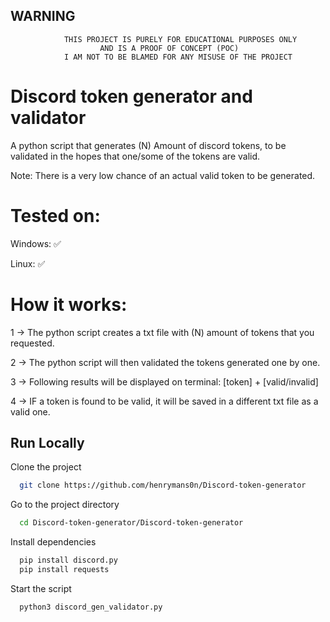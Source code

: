 
## WARNING



                THIS PROJECT IS PURELY FOR EDUCATIONAL PURPOSES ONLY 
                        AND IS A PROOF OF CONCEPT (POC)
                I AM NOT TO BE BLAMED FOR ANY MISUSE OF THE PROJECT
# Discord token generator and validator

A python script that generates (N) Amount of discord tokens, to be validated in the hopes that one/some of the tokens are valid.




Note: There is a very low chance of an actual valid token to be generated.

# Tested on:

Windows:  ✅

Linux:    ✅

# How it works:

1 -> The python script creates a txt file with (N) amount of tokens that you requested.

2 -> The python script will then validated the tokens generated one by one.

3 -> Following results will be displayed on terminal: [token] + [valid/invalid]

4 -> IF a token is found to be valid, it will be saved in a different txt file as a valid one.

## Run Locally  


Clone the project

```bash
  git clone https://github.com/henrymans0n/Discord-token-generator
```

Go to the project directory

```bash
  cd Discord-token-generator/Discord-token-generator
```

Install dependencies

```bash
  pip install discord.py
  pip install requests
```

Start the script

```bash
  python3 discord_gen_validator.py
```

